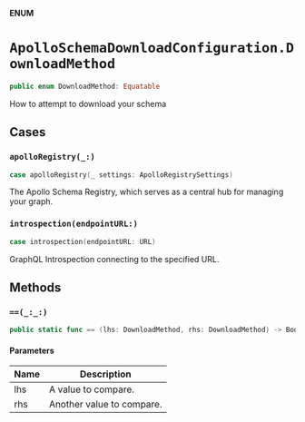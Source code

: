 **ENUM**

# `ApolloSchemaDownloadConfiguration.DownloadMethod`

```swift
public enum DownloadMethod: Equatable
```

How to attempt to download your schema

## Cases
### `apolloRegistry(_:)`

```swift
case apolloRegistry(_ settings: ApolloRegistrySettings)
```

The Apollo Schema Registry, which serves as a central hub for managing your graph.

### `introspection(endpointURL:)`

```swift
case introspection(endpointURL: URL)
```

GraphQL Introspection connecting to the specified URL.

## Methods
### `==(_:_:)`

```swift
public static func == (lhs: DownloadMethod, rhs: DownloadMethod) -> Bool
```

#### Parameters

| Name | Description |
| ---- | ----------- |
| lhs | A value to compare. |
| rhs | Another value to compare. |